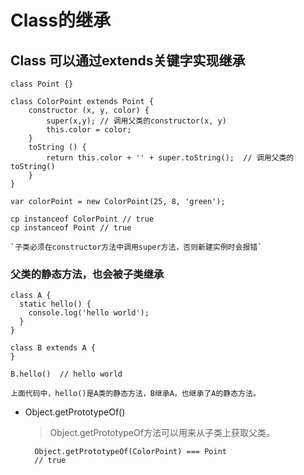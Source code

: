 # Class的继承

## Class 可以通过extends关键字实现继承

    class Point {}

    class ColorPoint extends Point {
        constructor (x, y, color) {
            super(x,y); // 调用父类的constructor(x, y)
            this.color = color;
        }
        toString () {
            return this.color + '' + super.toString();  // 调用父类的toString()
        }
    }

    var colorPoint = new ColorPoint(25, 8, 'green');

    cp instanceof ColorPoint // true
    cp instanceof Point // true

    `子类必须在constructor方法中调用super方法，否则新建实例时会报错`

### 父类的静态方法，也会被子类继承

    class A {
      static hello() {
        console.log('hello world');
      }
    }

    class B extends A {
    }

    B.hello()  // hello world

    上面代码中，hello()是A类的静态方法，B继承A，也继承了A的静态方法。

* Object.getPrototypeOf()
    > Object.getPrototypeOf方法可以用来从子类上获取父类。

        Object.getPrototypeOf(ColorPoint) === Point
        // true
